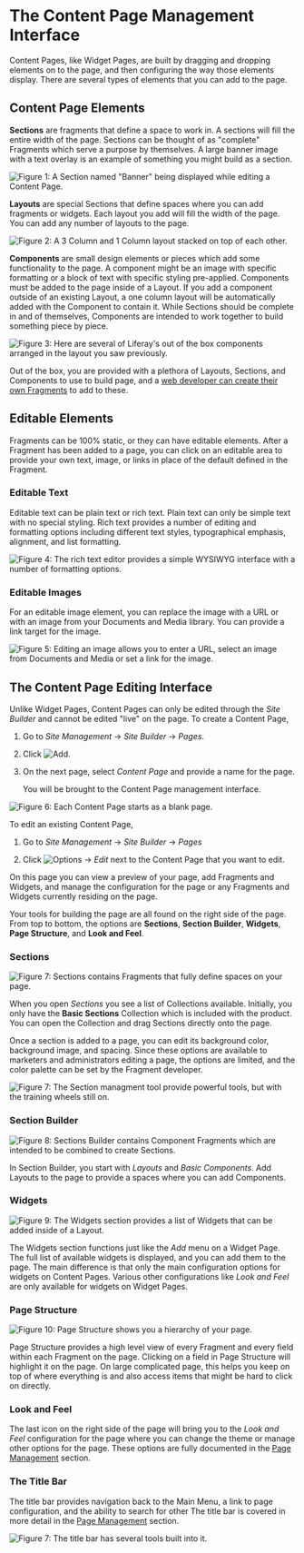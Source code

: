 # The Content Page Management Interface

Content Pages, like Widget Pages, are built by dragging and dropping elements on to the page, and then configuring the way those elements display. There are several types of elements that you can add to the page.

## Content Page Elements

**Sections** are fragments that define a space to work in. A sections will fill the entire width of the page. Sections can be thought of as "complete" Fragments which serve a purpose by themselves. A large banner image with a text overlay is an example of something you might build as a section.

![Figure 1: A Section named "Banner" being displayed while editing a Content Page. ](../../../images/content-page-section-example.png)

**Layouts** are special Sections that define spaces where you can add fragments or widgets. Each layout you add will fill the width of the page. You can add any number of layouts to the page.

![Figure 2: A 3 Column and 1 Column layout stacked on top of each other.](../../../images/content-page-layout-example.png)


**Components** are small design elements or pieces which add some functionality to the page. A component might be an image with specific formatting or a block of text with specific styling pre-applied. Components must be added to the page inside of a Layout. If you add a component outside of an existing Layout, a one column layout will be automatically added with the Component to contain it. While Sections should be complete in and of themselves, Components are intended to work together to build something piece by piece.

![Figure 3: Here are several of Liferay's out of the box components arranged in the layout you saw previously.](../../../images/content-page-component-example.png)

Out of the box, you are provided with a plethora of Layouts, Sections, and Components to use to build page, and a [web developer can create their own Fragments](dev-guide-link) to add to these.

## Editable Elements

Fragments can be 100% static, or they can have editable elements. After a Fragment has been added to a page, you can click on an editable area to provide your own text, image, or links in place of the default defined in the Fragment.

### Editable Text

Editable text can be plain text or rich text. Plain text can only be simple text with no special styling. Rich text provides a number of editing and formatting options including different text styles, typographical emphasis, alignment, and list formatting.

![Figure 4: The rich text editor provides a simple WYSIWYG interface with a number of formatting options.](../../../images/content-page-rich-text-editor.png)

### Editable Images

For an editable image element, you can replace the image with a URL or with an image from your Documents and Media library. You can provide a link target for the image.

![Figure 5: Editing an image allows you to enter a URL, select an image from Documents and Media or set a link for the image.](../../../images/content-page-image-editor.png)

## The Content Page Editing Interface

Unlike Widget Pages, Content Pages can only be edited through the *Site Builder* and cannot be edited "live" on the page. To create a Content Page,

1.  Go to *Site Management* &rarr; *Site Builder* &rarr; *Pages*.

2.  Click ![Add](../../../images/icon-add.png).

3.  On the next page, select *Content Page* and provide a name for the page.

    You will be brought to the Content Page management interface.
    
![Figure 6: Each Content Page starts as a blank page.](../../../images/content-page-edit-blank-page.png)

To edit an existing Content Page,

1.  Go to *Site Management* &rarr; *Site Builder* &rarr; *Pages*

2.  Click ![Options](../../../images/icon-edit.png) &rarr; *Edit* next to the 
    Content Page that you want to edit.
    
On this page you can view a preview of your page, add Fragments and Widgets, 
and manage the configuration for the page or any Fragments and Widgets 
currently residing on the page.

Your tools for building the page are all found on the right side of the page. From top to bottom, the options are **Sections**, **Section Builder**, **Widgets**, **Page Structure**, and **Look and Feel**.

### Sections

![Figure 7: *Sections* contains Fragments that fully define spaces on your page.](../../../images/content-page-sections-editor.png)

When you open *Sections* you see a list of Collections available. Initially, you only have the **Basic Sections** Collection which is included with the product. You can open the Collection and drag Sections directly onto the page.

Once a section is added to a page, you can edit its background color, background image, and spacing. Since these options are available to marketers and administrators editing a page, the options are limited, and the color palette can be set by the Fragment developer.

![Figure 7: The Section managment tool provide powerful tools, but with the training wheels still on.](../../../images/content-page-sections-config.png)

### Section Builder

![Figure 8: *Sections Builder* contains *Component* Fragments which are intended to be combined to create Sections.](../../../images/content-page-section-builder-editor.png)

In Section Builder, you start with *Layouts* and *Basic Components*. Add Layouts to the page to provide a spaces where you can add Components.

### Widgets

![Figure 9: The Widgets section provides a list of Widgets that can be added inside of a Layout.](../../../images/content-page-widget-editor.png)

The Widgets section functions just like the *Add* menu on a Widget Page. The full list of available widgets is displayed, and you can add them to the page.
The main difference is that only the main configuration options for widgets on Content Pages. Various other configurations like *Look and Feel* are only available for widgets on Widget Pages.

### Page Structure

![Figure 10: *Page Structure* shows you a hierarchy of your page.](../../../images/content-page-page-structure-editor.png)

Page Structure provides a high level view of every Fragment and every field within each Fragment on the page. Clicking on a field in Page Structure will highlight it on the page. On large complicated page, this helps you keep on top of where everything is and also access items that might be hard to click on directly.

### Look and Feel

The last icon on the right side of the page will bring you to the *Look and Feel* configuration for the page where you can change the theme or manage other options for the page. These options are fully documented in the [Page Management](user-guide-link) section.

### The Title Bar

The title bar provides navigation back to the Main Menu, a link to page configuration, and the ability to search for other The title bar is covered in more detail in the [Page Management](user-guide-link) section.

![Figure 7: The title bar has several tools built into it.](../../../images/content-page-edit-title-bar.png)



